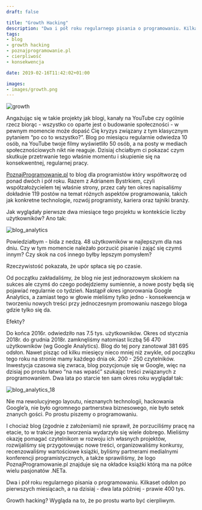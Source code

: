 ```yaml
---
draft: false

title: "Growth Hacking"
description: "Dwa i pół roku regularnego pisania o programowaniu. Kilkaset odsłon po pierwszych miesiącach, a na dzisiaj - dwa lata później?"
tags: 
- blog
- growth hacking
- poznajprogramowanie.pl
- cierpliwość
- konsekwencja

date: 2019-02-16T11:42:02+01:00

images:
- images/growth.png
---
```


![growth](/images/growth.png)

Angażując się w takie projekty jak blogi, kanały na YouTube czy ogólnie rzecz biorąc - wszystko co oparte jest o budowanie społeczności - w pewnym momencie może dopaść Cię kryzys związany z tym klasycznym pytaniem “po co to wszystko?”. Blog po miesiącu regularnie odwiedza 10 osób, na YouTube twoje filmy wyświetliło 50 osób, a na posty w mediach społecznościowych nikt nie reaguje. Dzisiaj chciałbym ci pokazać czym skutkuje przetrwanie tego właśnie momentu i skupienie się na konsekwentnej, regularnej pracy.

[PoznajProgramowanie.pl](https://poznajprogramowanie.pl/) to blog dla programistów który współtworzę od ponad dwóch i pół roku. Razem z Adrianem Bystrkiem, czyli współzałożycielem tej właśnie strony, przez cały ten okres napisaliśmy dokładnie 119 postów na temat różnych aspektów programowania, takich jak konkretne technologie, rozwój programisty, kariera oraz tajniki branży.

Jak wyglądały pierwsze dwa miesiące tego projektu w kontekście liczby użytkowników? Ano tak:

![blog_analytics](/images/blog_analytics.png)

Powiedziałbym - bida z nedzą. 48 użytkowników w najlepszym dla nas dniu. Czy w tym momencie należało porzucić pisanie i zająć się czymś innym? Czy skok na coś innego byłby lepszym pomysłem?

Rzeczywistość pokazała, że upór spłaca się po czasie.

Od początku zakładaliśmy, że blog nie jest jednorazowym skokiem na sukces ale czymś do czego podejdziemy sumiennie, a nowe posty będą się pojawiać regularnie co tydzień. Nastąpił okres ignorowania Google Analytics, a zamiast tego w głowie mieliśmy tylko jedno - konsekwencja w tworzeniu nowych treści przy jednoczesnym promowaniu naszego bloga gdzie tylko się da.

Efekty?

Do końca 2016r. odwiedziło nas 7.5 tys. użytkowników. Okres od stycznia 2018r. do grudnia 2018r. zamknęliśmy natomiast liczbą 56 470 użytkowników (wg Google Analytics). Blog do tej pory zanotował 381 695 odsłon. Nawet pisząc od kilku miesięcy nieco mniej niż zwykle, od początku tego roku na stronie mamy każdego dnia ok. 200 - 250 czytelników. Inwestycja czasowa się zwraca, blog pozycjonuje się w Google, więc na dzisiaj po prostu łatwo “na nas wpaść” szukając treści związanych z programowaniem. Dwa lata po starcie ten sam okres roku wyglądał tak:

![blog_analytics_18](/images/blog_analytics_18.png)

Nie ma rewolucyjnego layoutu, nieznanych technologii, hackowania Google’a, nie było ogromnego partnerstwa biznesowego, nie było setek znanych gości. Po prostu piszemy o programowaniu.

I chociaż blog (zgodnie z założeniami) nie sprawił, że porzuciliśmy pracę na etacie, to w trakcie jego tworzenia wydarzyło się wiele dobrego. Mieliśmy okazję pomagać czytelnikom w rozwoju ich własnych projektów, rozwijaliśmy się przygotowując nowe treści, organizowaliśmy konkursy, recenzowaliśmy wartościowe książki, byliśmy partnerami medialnymi konferencji programistycznych, a także sprawiliśmy, że logo PoznajProgramowanie.pl znajduje się na okładce książki którą ma na półce wielu pasjonatów .NETa.

Dwa i pół roku regularnego pisania o programowaniu. Kilkaset odsłon po pierwszych miesiącach, a na dzisiaj - dwa lata później - prawie 400 tys.

Growth hacking? Wygląda na to, że po prostu warto być cierpliwym.
